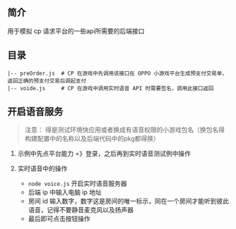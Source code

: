 ## 简介

用于模拟 cp 请求平台的一些api所需要的后端接口

## 目录

    |-- preOrder.js  # CP 在游戏中先调用该接口在 OPPO 小游戏平台生成预支付交易单，返回正确的预支付交易后调起支付
    |-- voide.js     # CP 在游戏中调用实时语音 API 时需要签名，调用此接口返回

## 开启语音服务

> 注意： 得是测试环境快应用或者换成有语音权限的小游戏包名（换包名得构建配置中的名称以及后端代码中的pkg都得换）

1. 示例中先点平台能力 =》登录，之后再到实时语音测试例中操作

2. 实时语音中的操作
    - `node voice.js` 开启实时语音服务器
    - 后端 ip 中输入电脑 ip 地址
    - 房间 id 输入数字，数字这是房间的唯一标示，同在一个房间才能听到彼此语音，记得不要静音麦克风以及扬声器
    - 最后即可点击按钮操作
